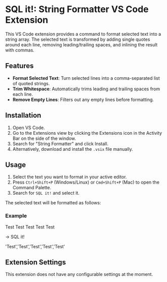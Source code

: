 # SQL it!: String Formatter VS Code Extension

This VS Code extension provides a command to format selected text into a string array. The selected text is transformed by adding single quotes around each line, removing leading/trailing spaces, and inlining the result with commas.

## Features

- **Format Selected Text**: Turn selected lines into a comma-separated list of quoted strings.
- **Trim Whitespace**: Automatically trims leading and trailing spaces from each line.
- **Remove Empty Lines**: Filters out any empty lines before formatting.
  
## Installation

1. Open VS Code.
2. Go to the Extensions view by clicking the Extensions icon in the Activity Bar on the side of the window.
3. Search for "String Formatter" and click Install.
4. Alternatively, download and install the `.vsix` file manually.

## Usage

1. Select the text you want to format in your active editor.
2. Press `Ctrl+Shift+P` (Windows/Linux) or `Cmd+Shift+P` (Mac) to open the Command Palette.
3. Search for `SQL it!` and select it.

The selected text will be formatted as follows:

### Example

Test
Test
Test
Test
Test

-> SQL it!

'Test','Test','Test','Test','Test'

## Extension Settings

This extension does not have any configurable settings at the moment.
